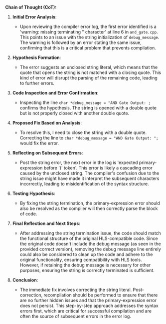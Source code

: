 **Chain of Thought (CoT):**

1. **Initial Error Analysis**:
   - Upon reviewing the compiler error log, the first error identified is a 'warning: missing terminating " character' at line 6 in `and_gate.cpp`. This points to an issue with the string initialization of `debug_message`. The warning is followed by an error stating the same issue, confirming that this is a critical problem that prevents compilation.

2. **Hypothesis Formation**:
   - The error suggests an unclosed string literal, which means that the quote that opens the string is not matched with a closing quote. This kind of error will disrupt the parsing of the remaining code, leading to further errors.

3. **Code Inspection and Error Confirmation**:
   - Inspecting the line `char *debug_message = "AND Gate Output: ;` confirms the hypothesis. The string is opened with a double quote but is not properly closed with another double quote.

4. **Proposed Fix Based on Analysis**:
   - To resolve this, I need to close the string with a double quote. Correcting the line to `char *debug_message = "AND Gate Output: ";` would fix the error.

5. **Reflecting on Subsequent Errors**:
   - Post the string error, the next error in the log is 'expected primary-expression before ‘}’ token'. This error is likely a cascading error caused by the unclosed string. The compiler's confusion due to the string issue might have made it interpret the subsequent characters incorrectly, leading to misidentification of the syntax structure.

6. **Testing Hypothesis**:
   - By fixing the string termination, the primary-expression error should also be resolved as the compiler will then correctly parse the block of code.

7. **Final Reflection and Next Steps**:
   - After addressing the string termination issue, the code should match the functional structure of the original HLS-compatible code. Since the original code doesn't include the debug message (as seen in the provided correct version), removing the debug message line entirely could also be considered to clean up the code and adhere to the original functionality, ensuring compatibility with HLS tools. However, if retaining the debug message is necessary for other purposes, ensuring the string is correctly terminated is sufficient.

8. **Conclusion**:
   - The immediate fix involves correcting the string literal. Post-correction, recompilation should be performed to ensure that there are no further hidden issues and that the primary-expression error does not persist. This step-by-step approach addresses the syntax errors first, which are critical for successful compilation and are often the source of subsequent errors in the error log.